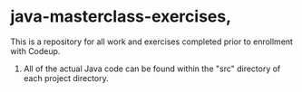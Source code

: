 # java-masterclass-exercises,
This is a repository for all work and exercises completed prior to enrollment with Codeup.

1. All of the actual Java code can be found within the "src" directory of each project directory.
